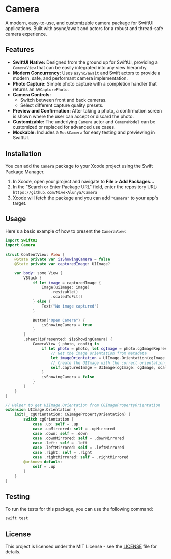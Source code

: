 # Camera

A modern, easy-to-use, and customizable camera package for SwiftUI applications. Built with async/await and actors for a robust and thread-safe camera experience.


## Features

- **SwiftUI Native:** Designed from the ground up for SwiftUI, providing a `CameraView` that can be easily integrated into any view hierarchy.
- **Modern Concurrency:** Uses `async/await` and Swift actors to provide a modern, safe, and performant camera implementation.
- **Photo Capture:** Simple photo capture with a completion handler that returns an `AVCapturePhoto`.
- **Camera Controls:**
    - Switch between front and back cameras.
    - Select different capture quality presets.
- **Preview and Confirmation:** After taking a photo, a confirmation screen is shown where the user can accept or discard the photo.
- **Customizable:** The underlying `Camera` actor and `CameraModel` can be customized or replaced for advanced use cases.
- **Mockable:** Includes a `MockCamera` for easy testing and previewing in SwiftUI.

## Installation

You can add the `Camera` package to your Xcode project using the Swift Package Manager.

1. In Xcode, open your project and navigate to **File > Add Packages...**
2. In the "Search or Enter Package URL" field, enter the repository URL: `https://github.com/NivekAlunya/Camera`
3. Xcode will fetch the package and you can add `"Camera"` to your app's target.

## Usage

Here's a basic example of how to present the `CameraView`:

```swift
import SwiftUI
import Camera

struct ContentView: View {
    @State private var isShowingCamera = false
    @State private var capturedImage: UIImage?

    var body: some View {
        VStack {
            if let image = capturedImage {
                Image(uiImage: image)
                    .resizable()
                    .scaledToFit()
            } else {
                Text("No image captured")
            }

            Button("Open Camera") {
                isShowingCamera = true
            }
        }
        .sheet(isPresented: $isShowingCamera) {
            CameraView { photo, config in
                if let photo = photo, let cgImage = photo.cgImageRepresentation() {
                    // Get the image orientation from metadata
                    let imageOrientation = UIImage.Orientation(cgImage.orientation)
                    // Create the UIImage with the correct orientation
                    self.capturedImage = UIImage(cgImage: cgImage, scale: 1.0, orientation: imageOrientation)
                }
                isShowingCamera = false
            }
        }
    }
}

// Helper to get UIImage.Orientation from CGImagePropertyOrientation
extension UIImage.Orientation {
    init(_ cgOrientation: CGImagePropertyOrientation) {
        switch cgOrientation {
            case .up: self = .up
            case .upMirrored: self = .upMirrored
            case .down: self = .down
            case .downMirrored: self = .downMirrored
            case .left: self = .left
            case .leftMirrored: self = .leftMirrored
            case .right: self = .right
            case .rightMirrored: self = .rightMirrored
        @unknown default:
            self = .up
        }
    }
}
```

## Testing

To run the tests for this package, you can use the following command:

```bash
swift test
```

## License

This project is licensed under the MIT License - see the [LICENSE](LICENSE) file for details.
